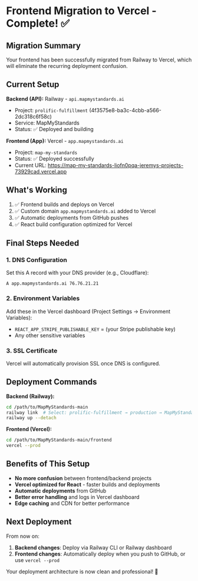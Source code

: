 # Frontend Migration to Vercel - Complete! ✅

## Migration Summary

Your frontend has been successfully migrated from Railway to Vercel, which will eliminate the recurring deployment confusion.

## Current Setup

**Backend (API):** Railway - `api.mapmystandards.ai`
- Project: `prolific-fulfillment` (4f3575e8-ba3c-4cbb-a566-2dc318c6f58c)
- Service: MapMyStandards
- Status: ✅ Deployed and building

**Frontend (App):** Vercel - `app.mapmystandards.ai`
- Project: `map-my-standards`
- Status: ✅ Deployed successfully
- Current URL: https://map-my-standards-liofn0pqa-jeremys-projects-73929cad.vercel.app

## What's Working

1. ✅ Frontend builds and deploys on Vercel
2. ✅ Custom domain `app.mapmystandards.ai` added to Vercel
3. ✅ Automatic deployments from GitHub pushes
4. ✅ React build configuration optimized for Vercel

## Final Steps Needed

### 1. DNS Configuration
Set this A record with your DNS provider (e.g., Cloudflare):
```
A app.mapmystandards.ai 76.76.21.21
```

### 2. Environment Variables
Add these in the Vercel dashboard (Project Settings → Environment Variables):
- `REACT_APP_STRIPE_PUBLISHABLE_KEY` = (your Stripe publishable key)
- Any other sensitive variables

### 3. SSL Certificate
Vercel will automatically provision SSL once DNS is configured.

## Deployment Commands

**Backend (Railway):**
```bash
cd /path/to/MapMyStandards-main
railway link  # Select: prolific-fulfillment → production → MapMyStandards
railway up --detach
```

**Frontend (Vercel):**
```bash
cd /path/to/MapMyStandards-main/frontend
vercel --prod
```

## Benefits of This Setup

- **No more confusion** between frontend/backend projects
- **Vercel optimized for React** - faster builds and deployments
- **Automatic deployments** from GitHub
- **Better error handling** and logs in Vercel dashboard
- **Edge caching** and CDN for better performance

## Next Deployment

From now on:
1. **Backend changes**: Deploy via Railway CLI or Railway dashboard
2. **Frontend changes**: Automatically deploy when you push to GitHub, or use `vercel --prod`

Your deployment architecture is now clean and professional! 🚀
